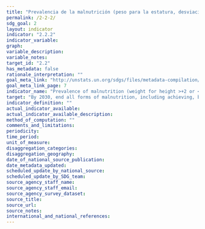 ```yaml
---
title: "Prevalencia de la malnutrición (peso para la estatura, desviación típica > +2 o < -2 de la mediana de los patrones de crecimiento infantil de la OMS) entre los niños menores de 5 años, desglosada por tipo (emaciación y peso excesivo)"
permalink: /2-2-2/
sdg_goal: 2
layout: indicator
indicator: "2.2.2"
indicator_variable: 
graph: 
variable_description: 
variable_notes: 
target_id: "2.2"
has_metadata: false
rationale_interpretation: ""
goal_meta_link: "http://unstats.un.org/sdgs/files/metadata-compilation/Metadata-Goal-2.pdf"
goal_meta_link_page: 7
indicator_name: "Prevalence of malnutrition (weight for height >+2 or <-2 standard deviation from the median of the WHO Child Growth Standards) among children under 5 years of age, by type (wasting and overweight)"
target: "By 2030, end all forms of malnutrition, including achieving, by 2025, the internationally agreed targets on stunting and wasting in children under 5 years of age, and address the nutritional needs of adolescent girls, pregnant and lactating women and older persons."
indicator_definition: ""
actual_indicator_available: 
actual_indicator_available_description: 
method_of_computation: ""
comments_and_limitations: 
periodicity: 
time_period: 
unit_of_measure: 
disaggregation_categories: 
disaggregation_geography: 
date_of_national_source_publication: 
date_metadata_updated: 
scheduled_update_by_national_source: 
scheduled_update_by_SDG_team: 
source_agency_staff_name: 
source_agency_staff_email: 
source_agency_survey_dataset: 
source_title: 
source_url: 
source_notes: 
international_and_national_references: 
---
```


